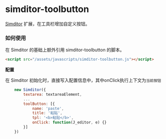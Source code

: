 simditor-toolbutton
=================

[Simditor](http://simditor.tower.im/) 扩展，在工具栏增加自定义按钮。

### 如何使用

在 Simditor 的基础上额外引用 simditor-toolbutton 的脚本。

```html
<script src="/assets/javascripts/simditor-toolbutton.js"></script>
```

**配置**

在 Simditor 初始化时，直接写入配置信息中，其中onClick执行上下文为`当前按钮`
```javascript
    new Simditor({
        textarea: textareaElement,
        ...
        toolButton: [{
            name: 'paste',
            title: '粘贴',
            tpl: '<b>粘贴</b>',
            onClick: function(J_editor, e) {}
        }]
    })
```
